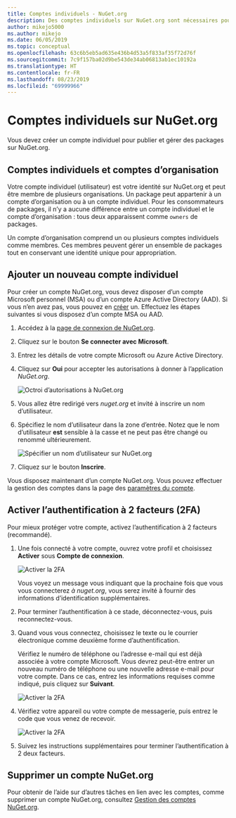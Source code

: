 ```yaml
---
title: Comptes individuels - NuGet.org
description: Des comptes individuels sur NuGet.org sont nécessaires pour publier des packages
author: mikejo5000
ms.author: mikejo
ms.date: 06/05/2019
ms.topic: conceptual
ms.openlocfilehash: 63c6b5eb5ad635e436b4d53a5f833af35f72d76f
ms.sourcegitcommit: 7c9f157ba02d9be543de34ab06813ab1ec10192a
ms.translationtype: HT
ms.contentlocale: fr-FR
ms.lasthandoff: 08/23/2019
ms.locfileid: "69999966"
---
```

# <a name="individual-accounts-on-nugetorg"></a>Comptes individuels sur NuGet.org

Vous devez créer un compte individuel pour publier et gérer des packages sur NuGet.org.

## <a name="individual-accounts-vs-organization-accounts"></a>Comptes individuels et comptes d’organisation

Votre compte individuel (utilisateur) est votre identité sur NuGet.org et peut être membre de plusieurs organisations. Un package peut appartenir à un compte d’organisation ou à un compte individuel. Pour les consommateurs de packages, il n’y a aucune différence entre un compte individuel et le compte d’organisation : tous deux apparaissent comme `owners` de packages.

Un compte d’organisation comprend un ou plusieurs comptes individuels comme membres. Ces membres peuvent gérer un ensemble de packages tout en conservant une identité unique pour appropriation.

## <a name="add-a-new-individual-account"></a>Ajouter un nouveau compte individuel

Pour créer un compte NuGet.org, vous devez disposer d’un compte Microsoft personnel (MSA) ou d’un compte Azure Active Directory (AAD). Si vous n’en avez pas, vous pouvez en [créer](https://signup.live.com) un. Effectuez les étapes suivantes si vous disposez d’un compte MSA ou AAD.

1. Accédez à la [page de connexion de NuGet.org](https://www.nuget.org/users/account/LogOn).

1. Cliquez sur le bouton **Se connecter avec Microsoft**.

1. Entrez les détails de votre compte Microsoft ou Azure Active Directory.

1. Cliquez sur **Oui** pour accepter les autorisations à donner à l’application *NuGet.org*.

   ![Octroi d’autorisations à NuGet.org](media/nuget-org-permissions.png)

1. Vous allez être redirigé vers *nuget.org* et invité à inscrire un nom d’utilisateur.

1. Spécifiez le nom d’utilisateur dans la zone d’entrée. Notez que le nom d’utilisateur **est** sensible à la casse et ne peut pas être changé ou renommé ultérieurement.

   ![Spécifier un nom d’utilisateur sur NuGet.org](media/nuget-org-register.png) 

1. Cliquez sur le bouton **Inscrire**.

Vous disposez maintenant d’un compte NuGet.org. Vous pouvez effectuer la gestion des comptes dans la page des [paramètres du compte](https://www.nuget.org/account).

## <a name="enable-two-factor-authentication-2fa"></a>Activer l’authentification à 2 facteurs (2FA)

Pour mieux protéger votre compte, activez l’authentification à 2 facteurs (recommandé).

1. Une fois connecté à votre compte, ouvrez votre profil et choisissez **Activer** sous **Compte de connexion**.

   ![Activer la 2FA](media/nuget-org-register-2fa.png)

   Vous voyez un message vous indiquant que la prochaine fois que vous vous connecterez *à nuget.org*, vous serez invité à fournir des informations d’identification supplémentaires.

2. Pour terminer l’authentification à ce stade, déconnectez-vous, puis reconnectez-vous.

3. Quand vous vous connectez, choisissez le texte ou le courrier électronique comme deuxième forme d’authentification.

   Vérifiez le numéro de téléphone ou l’adresse e-mail qui est déjà associée à votre compte Microsoft. Vous devrez peut-être entrer un nouveau numéro de téléphone ou une nouvelle adresse e-mail pour votre compte. Dans ce cas, entrez les informations requises comme indiqué, puis cliquez sur **Suivant**.

   ![Activer la 2FA](media/nuget-org-sign-in-2fa.png)

4. Vérifiez votre appareil ou votre compte de messagerie, puis entrez le code que vous venez de recevoir.

   ![Activer la 2FA](media/nuget-org-enter-code-2fa.png)

5. Suivez les instructions supplémentaires pour terminer l’authentification à 2 deux facteurs.

## <a name="delete-a-nugetorg-account"></a>Supprimer un compte NuGet.org

Pour obtenir de l’aide sur d’autres tâches en lien avec les comptes, comme supprimer un compte NuGet.org, consultez [Gestion des comptes NuGet.org](nuget-org-faq.md#nugetorg-account-management).
